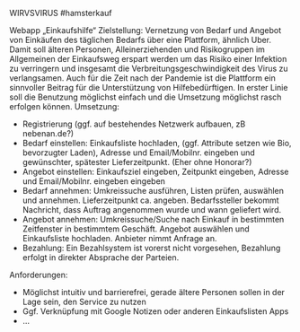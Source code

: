 WIRVSVIRUS
#hamsterkauf

Webapp „Einkaufshilfe“
Zielstellung: Vernetzung von Bedarf und Angebot von Einkäufen des täglichen Bedarfs über eine Plattform, ähnlich Uber. Damit soll älteren Personen, Alleinerziehenden und Risikogruppen im Allgemeinen der Einkaufsweg erspart werden um das Risiko einer Infektion zu verringern und insgesamt die Verbreitungsgeschwindigkeit des Virus zu verlangsamen. Auch für die Zeit nach der Pandemie ist die Plattform ein sinnvoller Beitrag für die Unterstützung von Hilfebedürftigen.
In erster Linie soll die Benutzung möglichst einfach und die Umsetzung möglichst rasch erfolgen können. 
Umsetzung: 
-	Registrierung (ggf. auf bestehendes Netzwerk aufbauen, zB nebenan.de?)
-	Bedarf einstellen: Einkaufsliste hochladen, (ggf. Attribute setzen wie Bio, bevorzugter Laden), Adresse und Email/Mobilnr. eingeben und gewünschter, spätester Lieferzeitpunkt. (Eher ohne Honorar?)
-	Angebot einstellen: Einkaufsziel eingeben, Zeitpunkt eingeben, Adresse und Email/Mobilnr. eingeben eingeben
-	Bedarf annehmen: Umkreissuche ausführen, Listen prüfen, auswählen und annehmen. Lieferzeitpunkt ca. angeben. Bedarfssteller bekommt Nachricht, dass Auftrag angenommen wurde und wann geliefert wird.
-	Angebot annehmen: Umkreissuche/Suche nach Einkauf in bestimmten Zeitfenster in bestimmtem Geschäft. Angebot auswählen und Einkaufsliste hochladen. Anbieter nimmt Anfrage an.
-	Bezahlung: Ein Bezahlsystem ist vorerst nicht vorgesehen, Bezahlung erfolgt in direkter Absprache der Parteien.

Anforderungen:
-	Möglichst intuitiv und barrierefrei, gerade ältere Personen sollen in der Lage sein, den Service zu nutzen
-	Ggf. Verknüpfung mit Google Notizen oder anderen Einkaufslisten Apps
-	…



